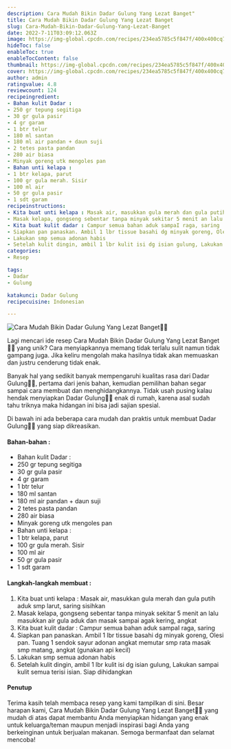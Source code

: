```yaml
---
description: Cara Mudah Bikin Dadar Gulung Yang Lezat Banget"
title: Cara Mudah Bikin Dadar Gulung Yang Lezat Banget
slug: Cara-Mudah-Bikin-Dadar-Gulung-Yang-Lezat-Banget
date: 2022-7-11T03:09:12.063Z
image: https://img-global.cpcdn.com/recipes/234ea5785c5f847f/400x400cq70/photo.jpg
hideToc: false
enableToc: true
enableTocContent: false
thumbnail: https://img-global.cpcdn.com/recipes/234ea5785c5f847f/400x400cq70/photo.jpg
cover: https://img-global.cpcdn.com/recipes/234ea5785c5f847f/400x400cq70/photo.jpg
author: admin
ratingvalue: 4.8
reviewcount: 124
recipeingredient:
- Bahan kulit Dadar :
- 250 gr tepung segitiga
- 30 gr gula pasir
- 4 gr garam
- 1 btr telur
- 180 ml santan
- 180 ml air pandan + daun suji
- 2 tetes pasta pandan
- 280 air biasa
- Minyak goreng utk mengoles pan
- Bahan unti kelapa :
- 1 btr kelapa, parut
- 100 gr gula merah. Sisir
- 100 ml air
- 50 gr gula pasir
- 1 sdt garam
recipeinstructions:
- Kita buat unti kelapa : Masak air, masukkan gula merah dan gula putih aduk smp larut, saring sisihkan
- Masak kelapa, gongseng sebentar tanpa minyak sekitar 5 menit an lalu masukkan air gula aduk dan masak sampai agak kering, angkat
- Kita buat kulit dadar : Campur semua bahan aduk sampaI raga, saring
- Siapkan pan panaskan. Ambil 1 lbr tissue basahi dg minyak goreng, Olesi pan. Tuang 1 sendok sayur adonan angkat memutar smp rata masak smp matang, angkat (gunakan api kecil)
- Lakukan smp semua adonan habis
- Setelah kulit dingin, ambil 1 lbr kulit isi dg isian gulung, Lakukan sampai kulit semua terisi isian. Siap dihidangkan
categories:
- Resep

tags:
- Dadar
- Gulung

katakunci: Dadar Gulung
recipecuisine: Indonesian

---
```


![Cara Mudah Bikin Dadar Gulung Yang Lezat Banget👩‍🍳](https://img-global.cpcdn.com/recipes/234ea5785c5f847f/400x400cq70/photo.jpg)

Lagi mencari ide resep Cara Mudah Bikin Dadar Gulung Yang Lezat Banget👩‍🍳 yang unik? Cara menyiapkannya memang tidak terlalu sulit namun tidak gampang juga. Jika keliru mengolah maka hasilnya tidak akan memuaskan dan justru cenderung tidak enak.

Banyak hal yang sedikit banyak mempengaruhi kualitas rasa dari Dadar Gulung👩‍🍳, pertama dari jenis bahan, kemudian pemilihan bahan segar sampai cara membuat dan menghidangkannya. Tidak usah pusing kalau hendak menyiapkan Dadar Gulung👩‍🍳 enak di rumah, karena asal sudah tahu triknya maka hidangan ini bisa jadi sajian spesial.

Di bawah ini ada beberapa cara mudah dan praktis untuk membuat Dadar Gulung👩‍🍳 yang siap dikreasikan.

<!--inarticleads1-->

#### Bahan-bahan :

- Bahan kulit Dadar :
- 250 gr tepung segitiga
- 30 gr gula pasir
- 4 gr garam
- 1 btr telur
- 180 ml santan
- 180 ml air pandan + daun suji
- 2 tetes pasta pandan
- 280 air biasa
- Minyak goreng utk mengoles pan
- Bahan unti kelapa :
- 1 btr kelapa, parut
- 100 gr gula merah. Sisir
- 100 ml air
- 50 gr gula pasir
- 1 sdt garam

<!--inarticleads2-->

#### Langkah-langkah membuat :

1. Kita buat unti kelapa : Masak air, masukkan gula merah dan gula putih aduk smp larut, saring sisihkan
1. Masak kelapa, gongseng sebentar tanpa minyak sekitar 5 menit an lalu masukkan air gula aduk dan masak sampai agak kering, angkat
1. Kita buat kulit dadar : Campur semua bahan aduk sampaI raga, saring
1. Siapkan pan panaskan. Ambil 1 lbr tissue basahi dg minyak goreng, Olesi pan. Tuang 1 sendok sayur adonan angkat memutar smp rata masak smp matang, angkat (gunakan api kecil)
1. Lakukan smp semua adonan habis
1. Setelah kulit dingin, ambil 1 lbr kulit isi dg isian gulung, Lakukan sampai kulit semua terisi isian. Siap dihidangkan

#### Penutup

Terima kasih telah membaca resep yang kami tampilkan di sini. Besar harapan kami, Cara Mudah Bikin Dadar Gulung Yang Lezat Banget👩‍🍳 yang mudah di atas dapat membantu Anda menyiapkan hidangan yang enak untuk keluarga/teman maupun menjadi inspirasi bagi Anda yang berkeinginan untuk berjualan makanan. Semoga bermanfaat dan selamat mencoba!